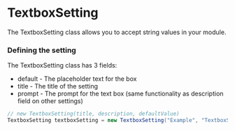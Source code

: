 # TextboxSetting
The TextboxSetting class allows you to accept string values in your module.

### Defining the setting
The TextboxSetting class has 3 fields:
- default - The placeholder text for the box
- title - The title of the setting
- prompt - The prompt for the text box (same functionality as description field on other settings)

```java
// new TextboxSetting(title, description, defaultValue)
TextboxSetting textboxSetting = new TextboxSetting("Example", "TextboxSetting", "Example textbox.");
```